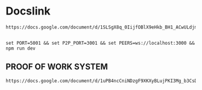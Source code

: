 # Docslink

    https://docs.google.com/document/d/1SLSgX8q_0IijfOBlX9eHkb_BH1_ACwULdjmc_7WRqz8/edit


    set PORT=5001 && set P2P_PORT=3001 && set PEERS=ws://localhost:3000 && npm run dev

## PROOF OF WORK SYSTEM

    https://docs.google.com/document/d/1uPB4ncCniNDzgF9XKXyBLujPKI3Mg_b3CsDMN6KC27U/edit
